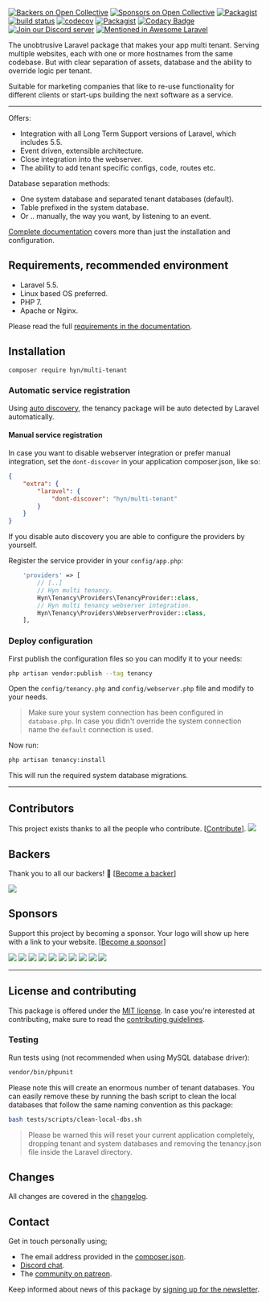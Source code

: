 [![Backers on Open Collective](https://opencollective.com/tenancy/backers/badge.svg)](#backers) 
[![Sponsors on Open Collective](https://opencollective.com/tenancy/sponsors/badge.svg)](#sponsors) 
[![Packagist](https://img.shields.io/packagist/v/hyn/multi-tenant.svg)](https://packagist.org/packages/hyn/multi-tenant)
[![build status](https://circleci.com/gh/hyn/multi-tenant.svg?style=svg)](https://circleci.com/gh/hyn/multi-tenant)
[![codecov](https://codecov.io/gh/hyn/multi-tenant/branch/5.x/graph/badge.svg)](https://codecov.io/gh/hyn/multi-tenant/branch/5.x)
[![Packagist](https://img.shields.io/packagist/dt/hyn/multi-tenant.svg)](https://packagist.org/packages/hyn/multi-tenant)
[![Codacy Badge](https://api.codacy.com/project/badge/Grade/ac3e21d7a5f64e3f87f64c4913c1ca09?branch=4.x)](https://www.codacy.com/app/Luceos/multi-tenant)
[![Join our Discord server](https://discordapp.com/api/guilds/146267795754057729/embed.png)](https://laravel-tenancy.com/chat)
[![Mentioned in Awesome Laravel](https://awesome.re/mentioned-badge.svg)](https://github.com/chiraggude/awesome-laravel)

The unobtrusive Laravel package that makes your app multi tenant. Serving 
multiple websites, each with one or more hostnames from the same codebase. But
with clear separation of assets, database and the ability to override logic per
tenant.

Suitable for marketing companies that like to re-use functionality
for different clients or start-ups building the next software as a
 service.

---

Offers:

- Integration with all Long Term Support versions of Laravel, which includes 5.5.
- Event driven, extensible architecture.  
- Close integration into the webserver.
- The ability to add tenant specific configs, code, routes etc.

Database separation methods:

- One system database and separated tenant databases (default).
- Table prefixed in the system database.
- Or .. manually, the way you want, by listening to an event.

[Complete documentation](https://laravel-tenancy.com) covers more than just the
 installation and configuration.

## Requirements, recommended environment

- Laravel 5.5.
- Linux based OS preferred.
- PHP 7.
- Apache or Nginx.

Please read the full [requirements in the documentation](https://laravel-tenancy.com/documentation/introduction/requirements).

## Installation

```bash
composer require hyn/multi-tenant
```

### Automatic service registration

Using [auto discovery](https://medium.com/@taylorotwell/package-auto-discovery-in-laravel-5-5-ea9e3ab20518), the
tenancy package will be auto detected by Laravel automatically. 

#### Manual service registration

In case you want to disable webserver integration or prefer manual integration, 
set the `dont-discover` in your application composer.json, like so:

```json
{
    "extra": {
        "laravel": {
            "dont-discover": "hyn/multi-tenant"
        }
    }
}
```

If you disable auto discovery you are able to configure the providers by yourself.

Register the service provider in your `config/app.php`:

```php
    'providers' => [
        // [..]
        // Hyn multi tenancy.
        Hyn\Tenancy\Providers\TenancyProvider::class,
        // Hyn multi tenancy webserver integration.
        Hyn\Tenancy\Providers\WebserverProvider::class,
    ],
```

### Deploy configuration

First publish the configuration files so you can modify it to your needs:

```bash
php artisan vendor:publish --tag tenancy
```

Open the `config/tenancy.php` and `config/webserver.php` file and modify to your needs.

> Make sure your system connection has been configured in `database.php`. In case you didn't override the system connection name the `default` connection is used.

Now run:

```bash
php artisan tenancy:install
```
This will run the required system database migrations.

---

## Contributors

This project exists thanks to all the people who contribute. [[Contribute](CONTRIBUTING.md)].
<a href="graphs/contributors"><img src="https://opencollective.com/tenancy/contributors.svg?width=890&button=false" /></a>


## Backers

Thank you to all our backers! 🙏 [[Become a backer](https://opencollective.com/tenancy#backer)]

<a href="https://opencollective.com/tenancy#backers" target="_blank"><img src="https://opencollective.com/tenancy/backers.svg?width=890"></a>


## Sponsors

Support this project by becoming a sponsor. Your logo will show up here with a link to your website. [[Become a sponsor](https://opencollective.com/tenancy#sponsor)]

<a href="https://opencollective.com/tenancy/sponsor/0/website" target="_blank"><img src="https://opencollective.com/tenancy/sponsor/0/avatar.svg"></a>
<a href="https://opencollective.com/tenancy/sponsor/1/website" target="_blank"><img src="https://opencollective.com/tenancy/sponsor/1/avatar.svg"></a>
<a href="https://opencollective.com/tenancy/sponsor/2/website" target="_blank"><img src="https://opencollective.com/tenancy/sponsor/2/avatar.svg"></a>
<a href="https://opencollective.com/tenancy/sponsor/3/website" target="_blank"><img src="https://opencollective.com/tenancy/sponsor/3/avatar.svg"></a>
<a href="https://opencollective.com/tenancy/sponsor/4/website" target="_blank"><img src="https://opencollective.com/tenancy/sponsor/4/avatar.svg"></a>
<a href="https://opencollective.com/tenancy/sponsor/5/website" target="_blank"><img src="https://opencollective.com/tenancy/sponsor/5/avatar.svg"></a>
<a href="https://opencollective.com/tenancy/sponsor/6/website" target="_blank"><img src="https://opencollective.com/tenancy/sponsor/6/avatar.svg"></a>
<a href="https://opencollective.com/tenancy/sponsor/7/website" target="_blank"><img src="https://opencollective.com/tenancy/sponsor/7/avatar.svg"></a>
<a href="https://opencollective.com/tenancy/sponsor/8/website" target="_blank"><img src="https://opencollective.com/tenancy/sponsor/8/avatar.svg"></a>
<a href="https://opencollective.com/tenancy/sponsor/9/website" target="_blank"><img src="https://opencollective.com/tenancy/sponsor/9/avatar.svg"></a>

---

## License and contributing

This package is offered under the [MIT license](license.md). In case you're interested at
contributing, make sure to read the [contributing guidelines](.github/CONTRIBUTING.md).

### Testing

Run tests using (not recommended when using MySQL database driver):

```bash
vendor/bin/phpunit
```

Please note this will create an enormous number of tenant databases. You can easily remove these by
running the bash script to clean the local databases that follow the same naming convention as this
package:

```bash
bash tests/scripts/clean-local-dbs.sh
```

> Please be warned this will reset your current application completely, dropping tenant and system
databases and removing the tenancy.json file inside the Laravel directory.

## Changes

All changes are covered in the [changelog](changelog.md).

## Contact

Get in touch personally using;

- The email address provided in the [composer.json](composer.json).
- [Discord chat](https://laravel-tenancy.com/chat).
- The [community on patreon](http://patreon.com/luceos/community).

Keep informed about news of this package by [signing up for the newsletter](https://laravel-tenancy.com/newsletter/signup).

